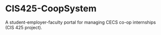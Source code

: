 # CIS425-CoopSystem
A student-employer-faculty portal for managing CECS co-op internships (CIS 425 project).
